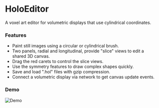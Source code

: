 # HoloEditor

A voxel art editor for volumetric displays that use cylindrical coordinates.


### Features

* Paint still images using a circular or cylindrical brush.
* Two panels, radial and longitudinal, provide "slice" views to edit a shared 3D canvas.
* Drag the red carets to control the slice views.
* Use the symmetry features to draw complex shapes quickly.
* Save and load ".hol" files with gzip compression.
* Connect a volumetric display via network to get canvas update events.


### Demo

![Demo](demo.gif)
